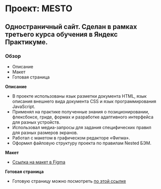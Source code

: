 # Проект: MESTO

## Одностраничный сайт. Сделан в рамках третьего курса обучения в Яндекс Практикуме.

### Обзор
* Описание
* Макет
* Готовая страница

**Описание**

- В проекте использованы язык разметки документа HTML, язык описания внешнего вида документа CSS и язык программирования JavaScript.
- Применял на практике полученные знания о позиционировании, флексбоксе, гриде, формах и разработке адаптивного интерфейса для разных устройств.
- Использовал медиа-запросы для задания специфических правил для разных размеров экранов.
- Работал с макетом в графическом редакторе «Фигма».
- Оформил файловую структуру проекта по правилам Nested БЭМ.

**Макет**

* [Ссылка на макет в Figma](https://www.figma.com/file/2cn9N9jSkmxD84oJik7xL7/JavaScript.-Sprint-4?node-id=0%3A1)

**Готовая страница**

* Готовую страницу можно посмотреть [по этой ссылке](https://uladzimirfilipau.github.io/mesto/)
